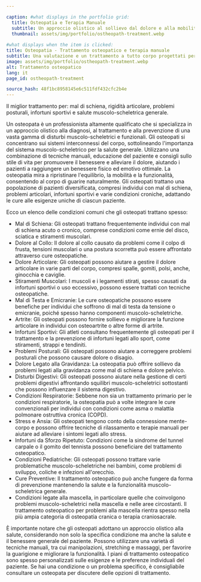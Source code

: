 ```yaml
---

caption: #what displays in the portfolio grid:
  title: Osteopatia e Terapia Manuale
  subtitle: Un approccio olistico al sollievo dal dolore e alla mobilità, ripristinando l'equilibrio attraverso tecniche osteopatiche.
  thumbnail: assets/img/portfolio/ostheopath-treatment.webp
  
#what displays when the item is clicked:
title: Osteopatia - Trattamento osteopatico e terapia manuale
subtitle: Una valutazione e un trattamento a tutto corpo progettati per affrontare squilibri muscolo-scheletrici, alleviare il dolore e migliorare la mobilità. Le tecniche possono includere la mobilizzazione articolare, il rilascio miofasciale e la terapia dei tessuti molli, a seconda delle tue esigenze individuali.
image: assets/img/portfolio/ostheopath-treatment.webp
alt: Trattamento osteopatico
lang: it
page_id: ostheopath-treatment

source_hash: 48f1bc8958145e6c511fdf432cfc2b4e
---
```

Il miglior trattamento per: mal di schiena, rigidità articolare, problemi posturali, infortuni sportivi e salute muscolo-scheletrica generale.

Un osteopata è un professionista altamente qualificato che si specializza in un approccio olistico alla diagnosi, al trattamento e alla prevenzione di una vasta gamma di disturbi muscolo-scheletrici e funzionali. Gli osteopati si concentrano sui sistemi interconnessi del corpo, sottolineando l'importanza del sistema muscolo-scheletrico per la salute generale. Utilizzano una combinazione di tecniche manuali, educazione del paziente e consigli sullo stile di vita per promuovere il benessere e alleviare il dolore, aiutando i pazienti a raggiungere un benessere fisico ed emotivo ottimale. La osteopatia mira a ripristinare l'equilibrio, la mobilità e la funzionalità, consentendo al corpo di guarire naturalmente. Gli osteopati trattano una popolazione di pazienti diversificata, compresi individui con mal di schiena, problemi articolari, infortuni sportivi e varie condizioni croniche, adattando le cure alle esigenze uniche di ciascun paziente.

Ecco un elenco delle condizioni comuni che gli osteopati trattano spesso:
- Mal di Schiena: Gli osteopati trattano frequentemente individui con mal di schiena acuto o cronico, comprese condizioni come ernie del disco, sciatica e stiramenti muscolari.
- Dolore al Collo: Il dolore al collo causato da problemi come il colpo di frusta, tensioni muscolari o una postura scorretta può essere affrontato attraverso cure osteopatiche.
- Dolore Articolare: Gli osteopati possono aiutare a gestire il dolore articolare in varie parti del corpo, compresi spalle, gomiti, polsi, anche, ginocchia e caviglie.
- Stiramenti Muscolari: I muscoli e i legamenti stirati, spesso causati da infortuni sportivi o uso eccessivo, possono essere trattati con tecniche osteopatiche.
- Mal di Testa e Emicranie: Le cure osteopatiche possono essere benefiche per individui che soffrono di mal di testa da tensione o emicranie, poiché spesso hanno componenti muscolo-scheletriche.
- Artrite: Gli osteopati possono fornire sollievo e migliorare la funzione articolare in individui con osteoartrite o altre forme di artrite.
- Infortuni Sportivi: Gli atleti consultano frequentemente gli osteopati per il trattamento e la prevenzione di infortuni legati allo sport, come stiramenti, strappi e tendiniti.
- Problemi Posturali: Gli osteopati possono aiutare a correggere problemi posturali che possono causare dolore o disagio.
- Dolore Legato alla Gravidanza: La osteopatia può offrire sollievo da problemi legati alla gravidanza come mal di schiena e dolore pelvico.
- Disturbi Digestivi: Gli osteopati possono aiutare nella gestione di certi problemi digestivi affrontando squilibri muscolo-scheletrici sottostanti che possono influenzare il sistema digestivo.
- Condizioni Respiratorie: Sebbene non sia un trattamento primario per le condizioni respiratorie, la osteopatia può a volte integrare le cure convenzionali per individui con condizioni come asma o malattia polmonare ostruttiva cronica (COPD).
- Stress e Ansia: Gli osteopati tengono conto della connessione mente-corpo e possono offrire tecniche di rilassamento e terapie manuali per aiutare ad alleviare i sintomi legati allo stress.
- Infortuni da Sforzo Ripetuto: Condizioni come la sindrome del tunnel carpale o il gomito del tennista possono beneficiare del trattamento osteopatico.
- Condizioni Pediatriche: Gli osteopati possono trattare varie problematiche muscolo-scheletriche nei bambini, come problemi di sviluppo, coliche e infezioni all'orecchio.
- Cure Preventive: Il trattamento osteopatico può anche fungere da forma di prevenzione mantenendo la salute e la funzionalità muscolo-scheletrica generale.
- Condizioni legate alla mascella, in particolare quelle che coinvolgono problemi muscolo-scheletrici nella mascella e nelle aree circostanti. Il trattamento osteopatico per problemi alla mascella rientra spesso nella più ampia categoria di osteopatia cranica o terapia craniosacrale.

È importante notare che gli osteopati adottano un approccio olistico alla salute, considerando non solo la specifica condizione ma anche la salute e il benessere generale del paziente. Possono utilizzare una varietà di tecniche manuali, tra cui manipolazioni, stretching e massaggi, per favorire la guarigione e migliorare la funzionalità. I piani di trattamento osteopatico sono spesso personalizzati sulle esigenze e le preferenze individuali del paziente. Se hai una condizione o un problema specifico, è consigliabile consultare un osteopata per discutere delle opzioni di trattamento.